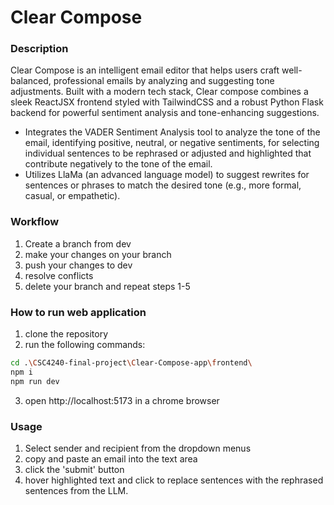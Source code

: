 # Clear Compose
### Description
Clear Compose is an intelligent email editor that helps users craft well-balanced, professional emails by analyzing and suggesting tone adjustments. Built with a modern tech stack, Clear compose combines a sleek ReactJSX frontend styled with TailwindCSS and a robust Python Flask backend for powerful sentiment analysis and tone-enhancing suggestions.
- Integrates the VADER Sentiment Analysis tool to analyze the tone of the email, identifying positive, neutral, or negative sentiments, for selecting individual sentences to be rephrased or adjusted and highlighted that contribute negatively to the tone of the email.
- Utilizes LlaMa (an advanced language model) to suggest rewrites for sentences or phrases to match the desired tone (e.g., more formal, casual, or empathetic).
### Workflow
1. Create a branch from dev
2. make your changes on your branch
3. push your changes to dev
4. resolve conflicts
5. delete your branch and repeat steps 1-5

### How to run web application
1) clone the repository
2) run the following commands:
```bash
cd .\CSC4240-final-project\Clear-Compose-app\frontend\
npm i
npm run dev
```
3) open http://localhost:5173 in a chrome browser
### Usage
1) Select sender and recipient from the dropdown menus
2) copy and paste an email into the text area
3) click the 'submit' button
4) hover highlighted text and click to replace sentences with the rephrased sentences from the LLM.


